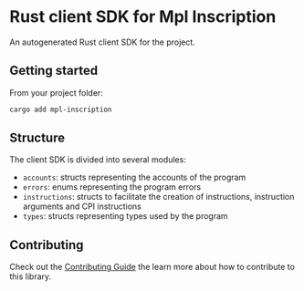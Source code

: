 # Rust client SDK for Mpl Inscription

An autogenerated Rust client SDK for the project.

## Getting started

From your project folder:

```bash
cargo add mpl-inscription
```

## Structure

The client SDK is divided into several modules:

- `accounts`: structs representing the accounts of the program
- `errors`: enums representing the program errors
- `instructions`: structs to facilitate the creation of instructions, instruction arguments and CPI instructions
- `types`: structs representing types used by the program

## Contributing

Check out the [Contributing Guide](./CONTRIBUTING.md) the learn more about how to contribute to this library.
